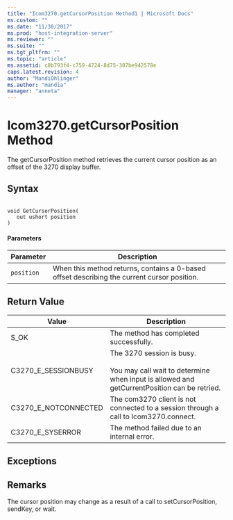 ```yaml
---
title: "Icom3270.getCursorPosition Method1 | Microsoft Docs"
ms.custom: ""
ms.date: "11/30/2017"
ms.prod: "host-integration-server"
ms.reviewer: ""
ms.suite: ""
ms.tgt_pltfrm: ""
ms.topic: "article"
ms.assetid: c8b793f4-c759-4724-8d75-307be942578e
caps.latest.revision: 4
author: "MandiOhlinger"
ms.author: "mandia"
manager: "anneta"
---
```

# Icom3270.getCursorPosition Method
The getCursorPosition method retrieves the current cursor position as an offset of the 3270 display buffer.  
  
## Syntax  
  
```  
  
void GetCursorPosition(  
   out ushort position  
)  
```  
  
#### Parameters  
  
|Parameter|Description|  
|---------------|-----------------|  
|`position`|When this method returns, contains a 0-based offset describing the current cursor position.|  
  
## Return Value  
  
|Value|Description|  
|-----------|-----------------|  
|S_OK|The method has completed successfully.|  
|C3270_E_SESSIONBUSY|The 3270 session is busy.<br /><br /> You may call wait to determine when input is allowed and getCurrentPosition can be retried.|  
|C3270_E_NOTCONNECTED|The com3270 client is not connected to a session through a call to Icom3270.connect.|  
|C3270_E_SYSERROR|The method failed due to an internal error.|  
  
## Exceptions  
  
## Remarks  
 The cursor position may change as a result of a call to setCursorPosition, sendKey, or wait.